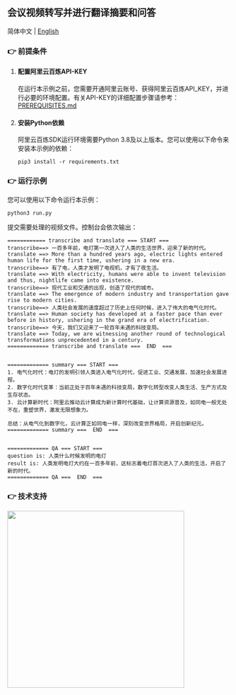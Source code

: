[comment]: # (title and brief introduction of the sample)
## 会议视频转写并进行翻译摘要和问答

简体中文 | [English](./README_EN.md)

[comment]: # (prerequisites)
### :point_right: 前提条件

1. #### 配置阿里云百炼API-KEY

    在运行本示例之前，您需要开通阿里云账号、获得阿里云百炼API_KEY，并进行必要的环境配置。有关API-KEY的详细配置步骤请参考：[PREREQUISITES.md](../../../../PREREQUISITES.md)

2. #### 安装Python依赖

    阿里云百炼SDK运行环境需要Python 3.8及以上版本。您可以使用以下命令来安装本示例的依赖：
    ```commandline
    pip3 install -r requirements.txt
    ```

[comment]: # (how to run the sample and expected results)
### :point_right: 运行示例
您可以使用以下命令运行本示例：

```commandline
python3 run.py
```
提交需要处理的视频文件。控制台会依次输出：
```text
============ transcribe and translate === START ===
transcribe==> 一百多年前，电灯第一次进入了人类的生活世界，迎来了新的时代。
translate ==> More than a hundred years ago, electric lights entered human life for the first time, ushering in a new era.
transcribe==> 有了电，人类才发明了电视机，才有了夜生活。
translate ==> With electricity, humans were able to invent television and thus, nightlife came into existence.
transcribe==> 现代工业和交通的出现，创造了现代的城市。
translate ==> The emergence of modern industry and transportation gave rise to modern cities.
transcribe==> 人类社会发展的速度超过了历史上任何时候，进入了伟大的电气化时代。
translate ==> Human society has developed at a faster pace than ever before in history, ushering in the grand era of electrification.
transcribe==> 今天，我们又迎来了一轮百年未遇的科技变局。
translate ==> Today, we are witnessing another round of technological transformations unprecedented in a century.
============= transcribe and translate ===  END  ===


============= summary === START ===
1. 电气化时代：电灯的发明引领人类进入电气化时代，促进工业、交通发展，加速社会发展进程。
2. 数字化时代变革：当前正处于百年未遇的科技变局，数字化转型改变人类生活、生产方式及生存状态。
3. 云计算新时代：阿里云推动云计算成为新计算时代基础，让计算资源普及，如同电一般无处不在，重塑世界，激发无限想象力。

总结：从电气化到数字化，云计算正如同电一样，深刻改变世界格局，开启创新纪元。
============= summary ===  END  ===


============= QA === START ===
question is: 人类什么时候发明的电灯
result is: 人类发明电灯大约在一百多年前，这标志着电灯首次进入了人类的生活，开启了新的时代。
============= QA ===  END  ===
```

[comment]: # (technical support of the sample)
### :point_right: 技术支持
<img src="https://dashscope.oss-cn-beijing.aliyuncs.com/samples/audio/group.png" width="400"/>

